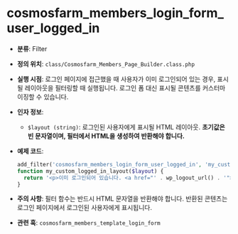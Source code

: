 # cosmosfarm_members_login_form_user_logged_in

- **분류**: Filter
- **정의 위치**: `class/Cosmosfarm_Members_Page_Builder.class.php`
- **실행 시점**: 로그인 페이지에 접근했을 때 사용자가 이미 로그인되어 있는 경우, 표시될 레이아웃을 필터링할 때 실행됩니다. 로그인 폼 대신 표시될 콘텐츠를 커스터마이징할 수 있습니다.
- **인자 정보**:
  - `$layout (string)`: 로그인된 사용자에게 표시될 HTML 레이아웃. **초기값은 빈 문자열이며, 필터에서 HTML을 생성하여 반환해야 합니다.**
- **예제 코드**:

  ```php
  add_filter('cosmosfarm_members_login_form_user_logged_in', 'my_custom_logged_in_layout');
  function my_custom_logged_in_layout($layout) {
    return '<p>이미 로그인되어 있습니다. <a href="' . wp_logout_url() . '">로그아웃</a></p>';
  }
  ```

- **주의 사항**: 필터 함수는 반드시 HTML 문자열을 반환해야 합니다. 반환된 콘텐츠는 로그인 페이지에서 로그인된 사용자에게 표시됩니다.
- **관련 훅**: `cosmosfarm_members_template_login_form`
